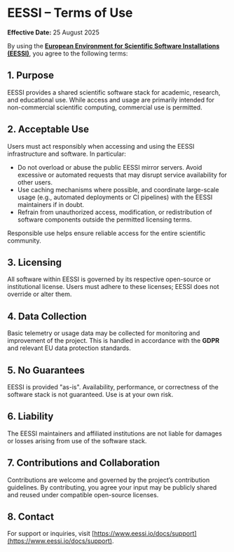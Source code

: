 # EESSI – Terms of Use

**Effective Date:** 25 August 2025

By using the [**European Environment for Scientific Software Installations (EESSI)**](https://eessi.io), you agree to the following terms:

## 1. Purpose  
EESSI provides a shared scientific software stack for academic, research, and educational use. While access and usage are primarily intended for non-commercial scientific computing, commercial use is permitted.

## 2. Acceptable Use  
Users must act responsibly when accessing and using the EESSI infrastructure and software. In particular:

- Do not overload or abuse the public EESSI mirror servers. Avoid excessive or automated requests that may disrupt service availability for other users.  
- Use caching mechanisms where possible, and coordinate large-scale usage (e.g., automated deployments or CI pipelines) with the EESSI maintainers if in doubt.  
- Refrain from unauthorized access, modification, or redistribution of software components outside the permitted licensing terms.

Responsible use helps ensure reliable access for the entire scientific community.

## 3. Licensing  
All software within EESSI is governed by its respective open-source or institutional license. Users must adhere to these licenses; EESSI does not override or alter them.

## 4. Data Collection  
Basic telemetry or usage data may be collected for monitoring and improvement of the project. This is handled in accordance with the **GDPR** and relevant EU data protection standards.

## 5. No Guarantees  
EESSI is provided "as-is". Availability, performance, or correctness of the software stack is not guaranteed. Use is at your own risk.

## 6. Liability  
The EESSI maintainers and affiliated institutions are not liable for damages or losses arising from use of the software stack.

## 7. Contributions and Collaboration  
Contributions are welcome and governed by the project’s contribution guidelines. By contributing, you agree your input may be publicly shared and reused under compatible open-source licenses.

## 8. Contact  
For support or inquiries, visit [https://www.eessi.io/docs/support](https://www.eessi.io/docs/support).
